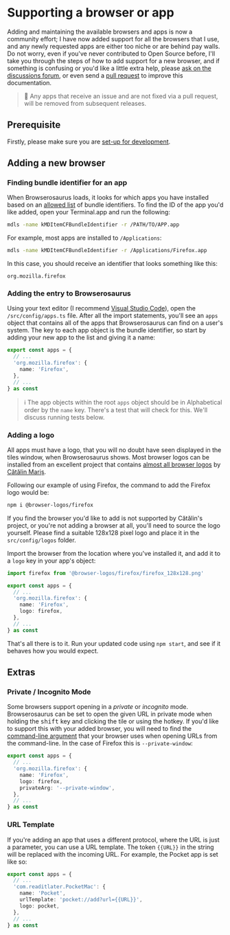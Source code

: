 # Supporting a browser or app

Adding and maintaining the available browsers and apps is now a community
effort; I have now added support for all the browsers that I use, and any newly
requested apps are either too niche or are behind pay walls. Do not worry, even
if you've never contributed to Open Source before, I'll take you through the
steps of how to add support for a new browser, and if something is confusing or
you'd like a little extra help, please
[ask on the discussions forum](https://github.com/will-stone/browserosaurus/discussions/categories/q-a),
or even send a
[pull request](https://github.com/will-stone/browserosaurus/pulls) to improve
this documentation.

> 🚨 Any apps that receive an issue and are not fixed via a pull request, will
> be removed from subsequent releases.

## Prerequisite

Firstly, please make sure you are
[set-up for development](./setting-up-for-development.md).

## Adding a new browser

### Finding bundle identifier for an app

When Browserosaurus loads, it looks for which apps you have installed based on
an
[allowed list](https://github.com/will-stone/browserosaurus/blob/master/src/config/apps.ts)
of bundle identifiers. To find the ID of the app you'd like added, open your
Terminal.app and run the following:

```sh
mdls -name kMDItemCFBundleIdentifier -r /PATH/TO/APP.app
```

For example, most apps are installed to `/Applications`:

```sh
mdls -name kMDItemCFBundleIdentifier -r /Applications/Firefox.app
```

In this case, you should receive an identifier that looks something like this:

```
org.mozilla.firefox
```

### Adding the entry to Browserosaurus

Using your text editor (I recommend
[Visual Studio Code](https://code.visualstudio.com/)), open the
`/src/config/apps.ts` file. After all the import statements, you'll see an
`apps` object that contains all of the apps that Browserosaurus can find on a
user's system. The key to each app object is the bundle identifier, so start by
adding your new app to the list and giving it a name:

```ts
export const apps = {
  // ...
  'org.mozilla.firefox': {
    name: 'Firefox',
  },
  // ...
} as const
```

> ℹ️ The app objects within the root `apps` object should be in Alphabetical
> order by the `name` key. There's a test that will check for this. We'll
> discuss running tests below.

### Adding a logo

All apps must have a logo, that you will no doubt have seen displayed in the
tiles window, when Browserosaurus shows. Most browser logos can be installed
from an excellent project that contains
[almost all browser logos](https://github.com/alrra/browser-logos) by
[Cătălin Mariș](https://github.com/alrra).

Following our example of using Firefox, the command to add the Firefox logo
would be:

```sh
npm i @browser-logos/firefox
```

If you find the browser you'd like to add is not supported by Cătălin's project,
or you're not adding a browser at all, you'll need to source the logo yourself.
Please find a suitable 128x128 pixel logo and place it in the `src/config/logos`
folder.

Import the browser from the location where you've installed it, and add it to a
`logo` key in your app's object:

```ts
import firefox from '@browser-logos/firefox/firefox_128x128.png'

export const apps = {
  // ...
  'org.mozilla.firefox': {
    name: 'Firefox',
    logo: firefox,
  },
  // ...
} as const
```

That's all there is to it. Run your updated code using `npm start`, and see if
it behaves how you would expect.

## Extras

### Private / Incognito Mode

Some browsers support opening in a _private_ or _incognito_ mode. Browserosaurus
can be set to open the given URL in private mode when holding the
<kbd>shift</kbd> key and clicking the tile or using the hotkey. If you'd like to
support this with your added browser, you will need to find the
[command-line argument](https://en.wikipedia.org/wiki/Command-line_interface#Arguments)
that your browser uses when opening URLs from the command-line. In the case of
Firefox this is `--private-window`:

```ts
export const apps = {
  // ...
  'org.mozilla.firefox': {
    name: 'Firefox',
    logo: firefox,
    privateArg: '--private-window',
  },
  // ...
} as const
```

### URL Template

If you're adding an app that uses a different protocol, where the URL is just a
parameter, you can use a URL template. The token `{{URL}}` in the string will be
replaced with the incoming URL. For example, the Pocket app is set like so:

```ts
export const apps = {
  // ...
  'com.readitlater.PocketMac': {
    name: 'Pocket',
    urlTemplate: 'pocket://add?url={{URL}}',
    logo: pocket,
  },
  // ...
} as const
```
